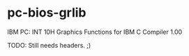 # pc-bios-grlib
IBM PC: INT 10H Graphics Functions for IBM C Compiler 1.00

TODO: Still needs headers. ;)

